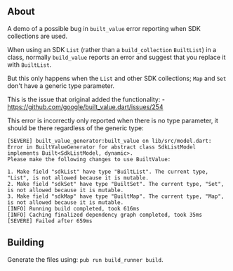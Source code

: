 ## About 
A demo of a possible bug in `built_value` error reporting when SDK collections are used.

When using an SDK `List` (rather than a `build_collection` `BuiltList`) in a class, normally `build_value` reports an error and suggest that you replace it with `BuiltList`.

But this only happens when the `List` and other SDK collections; `Map` and `Set` don't have a generic type parameter.

This is the issue that original added the functionality:     - https://github.com/google/built_value.dart/issues/254

This error is incorrectly only reported when there is no type parameter, it should be there regardless of the generic type:

```
[SEVERE] built_value_generator:built_value on lib/src/model.dart:
Error in BuiltValueGenerator for abstract class SdkListModel implements Built<SdkListModel, dynamic>.
Please make the following changes to use BuiltValue:

1. Make field "sdkList" have type "BuiltList". The current type, "List", is not allowed because it is mutable.
2. Make field "sdkSet" have type "BuiltSet". The current type, "Set", is not allowed because it is mutable.
3. Make field "sdkMap" have type "BuiltMap". The current type, "Map", is not allowed because it is mutable.
[INFO] Running build completed, took 616ms
[INFO] Caching finalized dependency graph completed, took 35ms
[SEVERE] Failed after 659ms

```
## Building

Generate the files using: `pub run build_runner build`.


